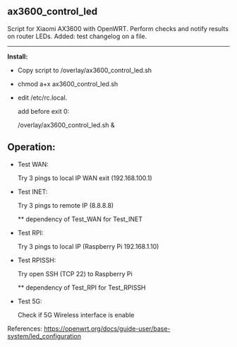 ## ax3600_control_led
Script for Xiaomi AX3600 with OpenWRT.
Perform checks and notify results on router LEDs.
Added: test changelog on a file.
<hr>

<b>Install:</b>
- Copy script to /overlay/ax3600_control_led.sh 
- chmod a+x ax3600_control_led.sh
- edit /etc/rc.local.
  
  add before exit 0:
  
  /overlay/ax3600_control_led.sh &


## Operation:
- Test WAN:
  
  Try 3 pings to local IP WAN exit (192.168.100.1)
- Test INET:
  
  Try 3 pings to remote IP (8.8.8.8)

  ** dependency of Test_WAN for Test_INET


- Test RPI:
  
  Try 3 pings to local IP (Raspberry Pi 192.168.1.10)
- Test RPISSH:
  
  Try open SSH (TCP 22) to Raspberry Pi

  ** dependency of Test_RPI for Test_RPISSH

- Test 5G:
  
  Check if 5G Wireless interface is enable
  

References:
https://openwrt.org/docs/guide-user/base-system/led_configuration
  
  
  
  
